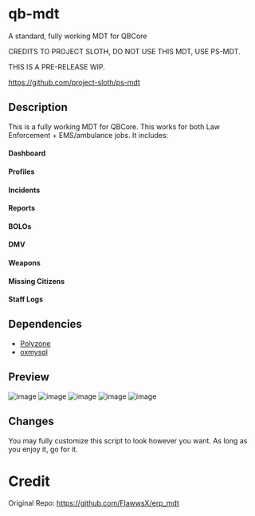# qb-mdt
A standard, fully working MDT for QBCore

CREDITS TO PROJECT SLOTH, DO NOT USE THIS MDT, USE PS-MDT.

THIS IS A PRE-RELEASE WIP.

https://github.com/project-sloth/ps-mdt

## Description
This is a fully working MDT for QBCore. This works for both Law Enforcement + EMS/ambulance jobs. 
It includes:
#### Dashboard
#### Profiles
#### Incidents
#### Reports
#### BOLOs
#### DMV
#### Weapons
#### Missing Citizens
#### Staff Logs

## Dependencies
- [Polyzone](https://github.com/mkafrin/PolyZone)
- [oxmysql](https://github.com/overextended/oxmysql)

## Preview
![image](https://user-images.githubusercontent.com/100185331/157343845-979f693b-1f7d-42ba-8402-9914617f9fef.png)
![image](https://user-images.githubusercontent.com/100185331/157343886-fd18072e-eaa4-477a-a3a9-626b80238e06.png)
![image](https://user-images.githubusercontent.com/82112471/152825147-c016f3fd-ceae-41df-8be4-c7420a5438d5.png)
![image](https://user-images.githubusercontent.com/82112471/153021462-a8eb7bc7-7d5a-4f71-9636-093ceacb487e.png)
![image](https://user-images.githubusercontent.com/82112471/153021166-d18b3668-85cc-4aa2-bda5-93c6a0d26ada.png)


## Changes

You may fully customize this script to look however you want. As long as you enjoy it, go for it.

# Credit

Original Repo: https://github.com/FlawwsX/erp_mdt
